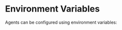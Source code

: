 [//]: # (This is the header template for the ENV_VARS.md generated file.)

# Environment Variables

Agents can be configured using environment variables:
